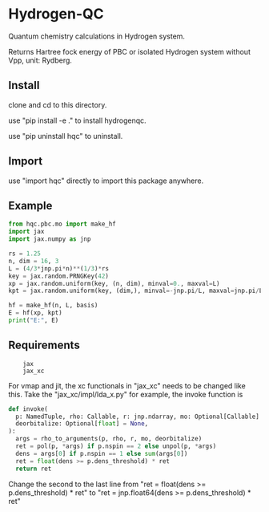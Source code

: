 # Hydrogen-QC

Quantum chemistry calculations in Hydrogen system.

Returns Hartree fock energy of PBC or isolated Hydrogen system without Vpp, unit: Rydberg.

## Install

clone and cd to this directory.

use "pip install -e ." to install hydrogenqc.

use "pip uninstall hqc" to uninstall.

## Import

use "import hqc" directly to import this package anywhere.

## Example

```python
from hqc.pbc.mo import make_hf
import jax
import jax.numpy as jnp

rs = 1.25
n, dim = 16, 3
L = (4/3*jnp.pi*n)**(1/3)*rs
key = jax.random.PRNGKey(42)
xp = jax.random.uniform(key, (n, dim), minval=0., maxval=L)
kpt = jax.random.uniform(key, (dim,), minval=-jnp.pi/L, maxval=jnp.pi/L)

hf = make_hf(n, L, basis)
E = hf(xp, kpt)
print("E:", E)
```

## Requirements

        jax
        jax_xc

For vmap and jit, the xc functionals in "jax_xc" needs to be changed like this.
Take the "jax_xc/impl/lda_x.py" for example, the invoke function is

```python
def invoke(
  p: NamedTuple, rho: Callable, r: jnp.ndarray, mo: Optional[Callable] = None,
  deorbitalize: Optional[float] = None,
):
  args = rho_to_arguments(p, rho, r, mo, deorbitalize)
  ret = pol(p, *args) if p.nspin == 2 else unpol(p, *args)
  dens = args[0] if p.nspin == 1 else sum(args[0])
  ret = float(dens >= p.dens_threshold) * ret
  return ret
```

Change the second to the last line from "ret = float(dens >= p.dens_threshold) * ret" to "ret = jnp.float64(dens >= p.dens_threshold) * ret"
